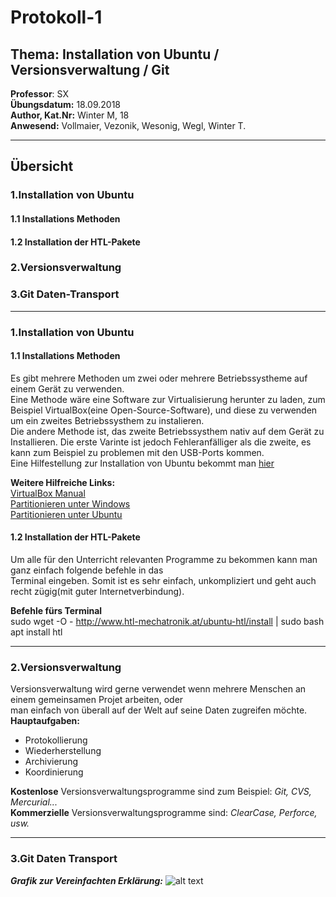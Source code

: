 # Protokoll-1  
## Thema: Installation von Ubuntu /  Versionsverwaltung / Git 
**Professor**: SX    
**Übungsdatum:** 18.09.2018   
**Author, Kat.Nr:** Winter M, 18  
**Anwesend:** Vollmaier, Vezonik, Wesonig, Wegl, Winter T.  
- - -  
## Übersicht  
### 1.Installation von Ubuntu
#### 1.1 Installations Methoden  
#### 1.2 Installation der HTL-Pakete  
### 2.Versionsverwaltung  
### 3.Git Daten-Transport
_ _ _
  
### 1.Installation von Ubuntu  

#### 1.1 Installations Methoden  
  
  Es gibt mehrere Methoden um zwei oder mehrere Betriebssystheme auf einem Gerät zu verwenden.  
  Eine Methode wäre eine Software zur Virtualisierung herunter zu laden, zum Beispiel VirtualBox(eine Open-Source-Software),
  und diese zu verwenden um ein zweites Betriebssysthem zu instalieren.  
  Die andere Methode ist, das zweite Betriebssysthem nativ auf dem Gerät zu Installieren. Die erste Varinte ist jedoch
  Fehleranfälliger als die zweite, es kann zum Beispiel zu problemen mit den USB-Ports kommen.  
  Eine Hilfestellung zur Installation von Ubuntu bekommt man [hier](https://help.ubuntu.com/community/Installation)   
  
  **Weitere Hilfreiche Links:**  
  [VirtualBox Manual](https://www.virtualbox.org/manual/)  
  [Partitionieren unter Windows](https://support.microsoft.com/de-at/help/17418/windows-7-create-format-hard-disk-partition)  
  [Partitionieren unter Ubuntu](https://wiki.ubuntuusers.de/Partitionierung/)  
  
  

#### 1.2 Installation der HTL-Pakete  
Um alle für den Unterricht relevanten Programme zu bekommen kann man ganz einfach folgende befehle in das  
Terminal eingeben. Somit ist es sehr einfach, unkompliziert und geht auch recht zügig(mit guter Internetverbindung).  
  
**Befehle fürs Terminal**    
sudo wget -O - http://www.htl-mechatronik.at/ubuntu-htl/install | sudo bash  
apt install htl  
  - - -
  ### 2.Versionsverwaltung  
  Versionsverwaltung wird gerne verwendet wenn mehrere Menschen an einem gemeinsamen Projet arbeiten, oder  
  man einfach von überall auf der Welt auf seine Daten zugreifen möchte.  
  **Hauptaufgaben:**  
  + Protokollierung  
  + Wiederherstellung  
  + Archivierung  
  + Koordinierung  
    
    
  **Kostenlose** Versionsverwaltungsprogramme sind zum Beispiel: _Git, CVS, Mercurial..._   
  **Kommerzielle** Versionsverwaltungsprogramme sind: _ClearCase, Perforce, usw._    
  - - -
    
  ### 3.Git Daten Transport  
  _**Grafik zur Vereinfachten Erklärung:**_
  ![alt text](https://www.flosum.com/wp-content/uploads/2015/10/commands-1024x677.png)
    
